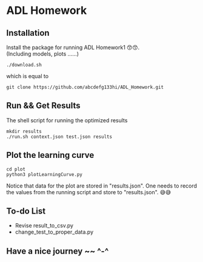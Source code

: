 # ADL Homework

## Installation
Install the package for running ADL Homework1 😙😙.<br>
(Including models, plots ......)
```
./download.sh
```
which is equal to
```
git clone https://github.com/abcdefg133hi/ADL_Homework.git
```

## Run && Get Results
The shell script for running the optimized results
```
mkdir results
./run.sh context.json test.json results
```

## Plot the learning curve
```
cd plot
python3 plotLearningCurve.py
```
Notice that data for the plot are stored in "results.json". One needs to record the values
 from the running script and store to "results.json". 😅😅

## To-do List
- Revise result\_to\_csv.py
- change\_test\_to\_proper\_data.py

## Have a nice journey ~~ ^-^
